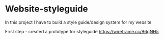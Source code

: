 # Website-styleguide
In this project I have to build a style guide/design system for my website

First step - created a prototype for styleguide https://wireframe.cc/B6gNH5
